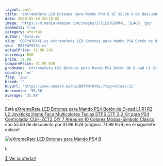 ```yaml
---
layout: post
title: 'eXtremeRate LED Botones para Mando PS4 B al 55.56 % de descuento'
date: 2020-05-18 20:19:02
image: 'https://m.media-amazon.com/images/I/51L93G9OMXL._SL400_.jpg'
comments: true
category: ofertas
author: 'tole.es'
slug: 'B07YW76YXL-es eXtremeRate LED Botones para Mando PS4 Botón de D-pad L1...'
sku: 'B07YW76YXL-es'
actualPrice: 31.99 EUR
currency: EUR
price: 31.99
comparePrice: 71.99 EUR
prodname: 'eXtremeRate LED Botones para Mando PS4 Botón de D-pad L1 R1 R2 L2 Joysticks Home Face Multicolores Teclas DTFS DTF 2.0 Kit para PS4 Controlador CUH-ZCT2 DIY 7 Áreas en 10 Colores Modos-Símbolo Clásico'
country: 'es'
flag: '🇪🇸'
brand: ''
buyurl: 'https://www.amazon.es/dp/B07YW76YXL/?tag=tolees-21'
descuento: '55.56'
average: '31.99'
---
```


Está [eXtremeRate LED Botones para Mando PS4 Botón de D-pad L1 R1 R2 L2 Joysticks Home Face Multicolores Teclas DTFS DTF 2.0 Kit para PS4 Controlador CUH-ZCT2 DIY 7 Áreas en 10 Colores Modos-Símbolo Clásico](https://www.amazon.es/dp/B07YW76YXL/?tag=tolees-21) con 55.56 de descuento por 31.99 EUR (original: 71.99 EUR) en el siguiente enlace!

[![eXtremeRate LED Botones para Mando PS4 B](https://m.media-amazon.com/images/I/51L93G9OMXL._SL400_.jpg)](https://www.amazon.es/dp/B07YW76YXL/?tag=tolees-21)

ℹ️:


[🛒 Ver la oferta!!](https://www.amazon.es/dp/B07YW76YXL/?tag=tolees-21)
